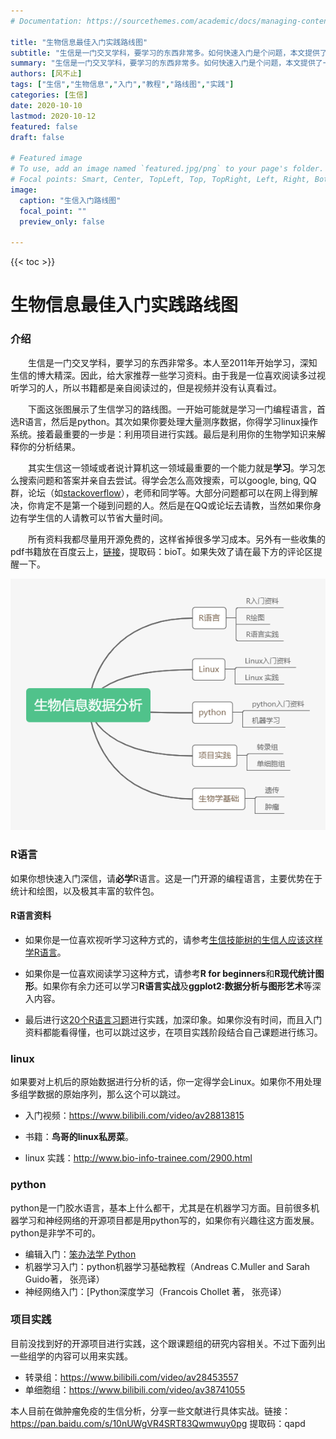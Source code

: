 ```yaml
---
# Documentation: https://sourcethemes.com/academic/docs/managing-content/

title: "生物信息最佳入门实践路线图"
subtitle: "生信是一门交叉学科，要学习的东西非常多。如何快速入门是个问题，本文提供了一些入门的路线图。"
summary: "生信是一门交叉学科，要学习的东西非常多。如何快速入门是个问题，本文提供了一些入门的路线图。"
authors: [风不止]
tags: ["生信","生物信息","入门","教程","路线图","实践"]
categories: [生信]
date: 2020-10-10
lastmod: 2020-10-12
featured: false
draft: false

# Featured image
# To use, add an image named `featured.jpg/png` to your page's folder.
# Focal points: Smart, Center, TopLeft, Top, TopRight, Left, Right, BottomLeft, Bottom, BottomRight.
image:
  caption: "生信入门路线图"
  focal_point: ""
  preview_only: false

---
```




{{< toc >}}

# 生物信息最佳入门实践路线图

### 介绍

　　生信是一门交叉学科，要学习的东西非常多。本人至2011年开始学习，深知生信的博大精深。因此，给大家推荐一些学习资料。由于我是一位喜欢阅读多过视听学习的人，所以书籍都是亲自阅读过的，但是视频并没有认真看过。

　　下面这张图展示了生信学习的路线图。一开始可能就是学习一门编程语言，首选R语言，然后是python。其次如果你要处理大量测序数据，你得学习linux操作系统。接着最重要的一步是：利用项目进行实践。最后是利用你的生物学知识来解释你的分析结果。

　　其实生信这一领域或者说计算机这一领域最重要的一个能力就是**学习**。学习怎么搜索问题和答案并亲自去尝试。得学会怎么高效搜索，可以google, bing, QQ群，论坛（如[stackoverflow](https://stackoverflow.com)），老师和同学等。大部分问题都可以在网上得到解决，你肯定不是第一个碰到问题的人。然后是在QQ或论坛去请教，当然如果你身边有学生信的人请教可以节省大量时间。

　　所有资料我都尽量用开源免费的，这样省掉很多学习成本。另外有一些收集的pdf书籍放在百度云上，[链接](https://pan.baidu.com/s/1RyV2Mlm1fuUEroJAIzeXsw)，提取码：bioT。如果失效了请在最下方的评论区提醒一下。

![](https://raw.githubusercontent.com/Feng-Zhang/figures/master/blog/生物信息数据分析.png)

### R语言

如果你想快速入门深信，请**必学**R语言。这是一门开源的编程语言，主要优势在于统计和绘图，以及极其丰富的软件包。

#### R语言资料

- 如果你是一位喜欢视听学习这种方式的，请参考[生信技能树的生信人应该这样学R语言](https://www.bilibili.com/video/av25643438)。

- 如果你是一位喜欢阅读学习这种方式，请参考**R for beginners**和**R现代统计图形**。如果你有余力还可以学习**R语言实战**及**ggplot2:数据分析与图形艺术**等深入内容。

- 最后进行这[20个R语言习题](http://www.bio-info-trainee.com/3409.html)进行实践，加深印象。如果你没有时间，而且入门资料都能看得懂，也可以跳过这步，在项目实践阶段结合自己课题进行练习。



### linux

如果要对上机后的原始数据进行分析的话，你一定得学会Linux。如果你不用处理多组学数据的原始序列，那么这个可以跳过。

- 入门视频：https://www.bilibili.com/video/av28813815

- 书籍：**鸟哥的linux私房菜**。

- linux 实践：http://www.bio-info-trainee.com/2900.html



### python

python是一门胶水语言，基本上什么都干，尤其是在机器学习方面。目前很多机器学习和神经网络的开源项目都是用python写的，如果你有兴趣往这方面发展。python是非学不可的。

- 编辑入门：[笨办法学 Python](https://wizardforcel.gitbooks.io/lpthw/content/)
- 机器学习入门：python机器学习基础教程（Andreas C.Muller and Sarah Guido著， 张亮译）
- 神经网络入门：[Python深度学习（Francois Chollet 著， 张亮译）



### 项目实践

目前没找到好的开源项目进行实践，这个跟课题组的研究内容相关。不过下面列出一些组学的内容可以用来实践。

- 转录组：https://www.bilibili.com/video/av28453557
- 单细胞组：https://www.bilibili.com/video/av38741055

本人目前在做肿瘤免疫的生信分析，分享一些文献进行具体实战。链接：https://pan.baidu.com/s/10nUWgVR4SRT83Qwmwuy0pg 
提取码：qapd 


